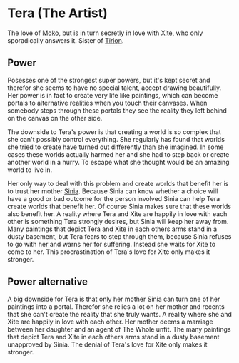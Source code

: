 Tera (The Artist)
=================

The love of [Moko](the-one.md), but is in turn secretly in love with [Xite](zombie-king.md), who only sporadically answers it.
Sister of [Tirion](the-seer.md).


Power
-----

Posesses one of the strongest super powers, but it's kept secret and therefor she seems to have no special talent, accept drawing beautifully.
Her power is in fact to create very life like paintings, which can become portals to alternative realities when you touch their canvases.
When somebody steps through these portals they see the reality they left behind on the canvas on the other side.

The downside to Tera's power is that creating a world is so complex that she can't possibly control everything.
She regularly has found that worlds she tried to create have turned out differently than she imagined.
In some cases these worlds actually harmed her and she had to step back or create another world in a hurry. 
To escape what she thought would be an amazing world to live in.

Her only way to deal with this problem and create worlds that benefit her is to trust her mother [Sinia](the-queen.md).
Because Sinia can know whether a choice will have a good or bad outcome for the person involved Sinia can help Tera create worlds that benefit her.
Of course Sinia makes sure that these worlds also benefit her.
A reality where Tera and Xite are happily in love with each other is something Tera strongly desires,
but Sinia will keep her away from.
Many paintings that depict Tera and Xite in each others arms stand in a dusty basement, but Tera fears to step through them,
because Sinia refuses to go with her and warns her for suffering.
Instead she waits for Xite to come to her.
This procrastination of Tera's love for Xite only makes it stronger.


Power alternative
-----------------

A big downside for Tera is that only her mother Sinia can turn one of her paintings into a portal.
Therefor she relies a lot on her mother and recents that she can't create the reality that she truly wants.
A reality where she and Xite are happily in love with each other.
Her mother deems a marriage between her daughter and an agent of The Whole unfit.
The many paintings that depict Tera and Xite in each others arms stand in a dusty basement unapproved by Sinia.
The denial of Tera's love for Xite only makes it stronger.
